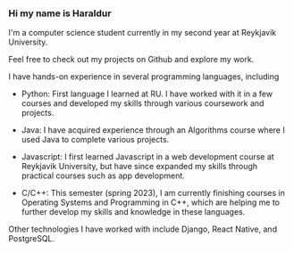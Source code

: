 ### Hi my name is Haraldur

I'm a computer science student currently in my second year at Reykjavik University.

Feel free to check out my projects on Github and explore my work.


I have hands-on experience in several programming languages, including
  - Python: 
    First language I learned at RU.
    I have worked with it in a few courses and developed my skills through various coursework and projects.

  - Java: 
    I have acquired experience through an Algorithms course where I used Java to complete various projects.
   
  - Javascript:
    I first learned Javascript in a web development course at Reykjavik University, but have since expanded my skills through practical courses such as app development.
    
  - C/C++:
    This semester (spring 2023), I am currently finishing courses in Operating Systems and Programming in C++, which are helping me to further develop my skills and knowledge in these languages.
    

Other technologies I have worked with include Django, React Native, and PostgreSQL.
    
